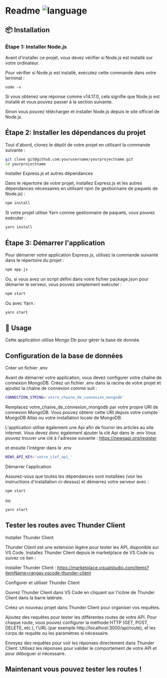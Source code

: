 

# Readme ![language](https://img.shields.io/badge/language-javascript-blue.svg)


## :package: Installation


### Étape 1: Installer Node.js


Avant d'installer ce projet, vous devez vérifier si Node.js est installé sur votre ordinateur.

Pour vérifier si Node.js est installé, exécutez cette commande dans votre terminal :


```
node -v
```

Si vous obtenez une réponse comme v14.17.0, cela signifie que Node.js est installé et vous pouvez passer à la section suivante.

Sinon vous pouvez télécharger et installer Node.js depuis le site officiel de Node.js.

## Étape 2: Installer les dépendances du projet

Tout d'abord, clonez le dépôt de votre projet en utilisant la commande suivante :

```sh
git clone git@github.com:yourusername/yourprojectname.git
cd yourprojectname
```

Installer Express.js et autres dépendances

Dans le répertoire de votre projet, installez Express.js et les autres dépendances nécessaires en utilisant npm (le gestionnaire de paquets de Node.js) :

```sh
npm install
```

Si votre projet utilise Yarn comme gestionnaire de paquets, vous pouvez exécuter :

```sh
yarn install
```

## Étape 3: Démarrer l'application

Pour démarrer votre application Express.js, utilisez la commande suivante dans le répertoire du projet :

```sh
npm app.js
```

Ou, si vous avez un script défini dans votre fichier package.json pour démarrer le serveur, vous pouvez simplement exécuter :

```sh
npm start
```

Ou avec Yarn :

```sh
yarn start
```


## 🚀 Usage

Cette application utilise Mongo Db pour gérer la base de donnée. 

## Configuration de la base de données

Créer un fichier .env

Avant de démarrer votre application, vous devez configurer votre chaîne de connexion MongoDB. Créez un fichier .env dans la racine de votre projet et ajoutez la chaîne de connexion comme suit :

```sh
CONNECTION_STRING='votre_chaine_de_connexion_mongodb'
```

Remplacez votre_chaine_de_connexion_mongodb par votre propre URI de connexion MongoDB. Vous pouvez obtenir cette URI depuis votre compte MongoDB Atlas ou votre installation locale de MongoDB.

L'application utilise également une Api afin de fournir les articles au site internet. Vous devez donc également ajouter la clé Api dans le .env
Vous pouvez trouver une clé à l'adresse suivante : https://newsapi.org/register

et ensuite l'intégrer dans le .env

```sh
NEWS_API_KEY='votre_cléf_api_'
```

Démarrer l'application

Assurez-vous que toutes les dépendances sont installées (voir les instructions d'installation ci-dessus) et démarrez votre serveur avec :

```sh
npm start
```

ou 

```sh
yarn start
```

## Tester les routes avec Thunder Client

Installer Thunder Client

Thunder Client est une extension légère pour tester les API, disponible sur VS Code. Installez Thunder Client depuis le marketplace de VS Code ou suivez ce lien :

Installer Thunder Client : https://marketplace.visualstudio.com/items?itemName=rangav.vscode-thunder-client

Configurer et utiliser Thunder Client

Ouvrez Thunder Client dans VS Code en cliquant sur l'icône de Thunder Client dans la barre latérale.

Créez un nouveau projet dans Thunder Client pour organiser vos requêtes.

Ajoutez des requêtes pour tester les différentes routes de votre API. Pour chaque route, vous pouvez configurer la méthode HTTP (GET, POST, DELETE, etc.), l'URL (par exemple http://localhost:3000/api/route), et les corps de requête ou les paramètres si nécessaire.

Envoyez des requêtes pour voir les réponses directement dans Thunder Client. Utilisez les réponses pour valider le comportement de votre API et pour déboguer si nécessaire.

## Maintenant vous pouvez tester les routes ! 




